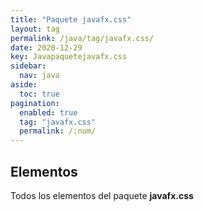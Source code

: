 ```yaml
---
title: "Paquete javafx.css"
layout: tag
permalink: /java/tag/javafx.css/
date: 2020-12-29
key: Javapaquetejavafx.css
sidebar: 
  nav: java
aside: 
  toc: true
pagination: 
  enabled: true
  tag: "javafx.css"
  permalink: /:num/
---
```


<h2>Elementos</h2>
Todos los elementos del paquete <strong>javafx.css</strong>
